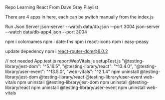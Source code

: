 Repo Learning React From Dave Gray Playlist

There are 4 apps in here, each can be switch manually from the index.js

Run Json Server
json-server --watch data/db.json --port 3004
json-server --watch data/db-app4.json --port 3004

npm i colornames
npm i date-fns
npm i react-icons
npm i easy-peasy

update depedency
npm i react-router-dom@6.0.2

// not needed
App.test.js
reportWebVitals.js
setupTest.js
"@testing-library/jest-dom": "^5.16.5",
"@testing-library/react": "^13.4.0",
"@testing-library/user-event": "^13.5.0",
"web-vitals": "^2.1.4"
npm uninstall @testing-library/jest-dom @testing-library/react @testing-library/user-event web-vitals
npm uninstall @testing-library/jest-dom
npm uninstall @testing-library/react
npm uninstall @testing-library/user-event
npm uninstall web-vitals

